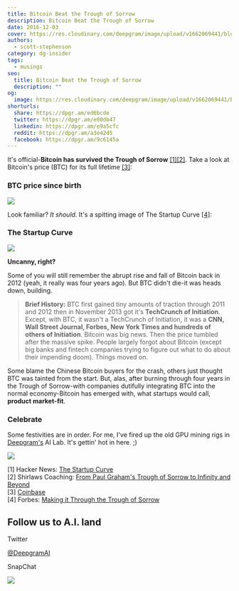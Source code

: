 ```yaml
---
title: Bitcoin Beat the Trough of Sorrow
description: Bitcoin Beat the Trough of Sorrow
date: 2016-12-03
cover: https://res.cloudinary.com/deepgram/image/upload/v1662069441/blog/bitcoin-beat-the-trough-of-sorrow/placeholder-post-image%402x.jpg
authors:
  - scott-stephenson
category: dg-insider
tags:
  - musings
seo:
  title: Bitcoin Beat the Trough of Sorrow
  description: ""
og:
  image: https://res.cloudinary.com/deepgram/image/upload/v1662069441/blog/bitcoin-beat-the-trough-of-sorrow/placeholder-post-image%402x.jpg
shorturls:
  share: https://dpgr.am/ed6bcde
  twitter: https://dpgr.am/e00db47
  linkedin: https://dpgr.am/e9a5cfc
  reddit: https://dpgr.am/a3e42d5
  facebook: https://dpgr.am/9c6145a
---
```


It's official-**Bitcoin has survived the Trough of Sorrow** [[1]](#cit1)[[2]](#cit2). Take a look at Bitcoin's price (BTC) for its full lifetime [[3]](#cit3):

### BTC price since birth

![](https://res.cloudinary.com/deepgram/image/upload/v1661725764/blog/bitcoin-beat-the-trough-of-sorrow/Screen-Shot-2016-12-02-at-3.33.21-PM.png)

Look familiar? _It should._ It's a spitting image of The Startup Curve [[4]](#cit4):

### The Startup Curve

![](https://res.cloudinary.com/deepgram/image/upload/v1661725765/blog/bitcoin-beat-the-trough-of-sorrow/pg_startup_curve-1.png)

**Uncanny, right?**

Some of you will still remember the abrupt rise and fall of Bitcoin back in 2012 (yeah, it really was four years ago). But BTC didn't die-it was heads down, building.

> **Brief History:** BTC first gained tiny amounts of traction through 2011 and 2012 then in November 2013 got it's **TechCrunch of Initiation**. Except, with BTC, it wasn't a TechCrunch of Initiation, it was a **CNN, Wall Street Journal, Forbes, New York Times and hundreds of others of Initiation**. Bitcoin was big news. Then the price tumbled after the massive spike. People largely forgot about Bitcoin (except big banks and fintech companies trying to figure out what to do about their impending doom). Things moved on.

Some blame the Chinese Bitcoin buyers for the crash, others just thought BTC was tainted from the start. But, alas, after burning through four years in the Trough of Sorrow-with companies dutifully integrating BTC into the normal economy-Bitcoin has emerged with, what startups would call, **product market-fit**.

### Celebrate

Some festivities are in order. For me, I've fired up the old GPU mining rigs in [Deepgram's](https://www.deepgram.com/) AI Lab. It's gettin' hot in here. ;)

![](https://res.cloudinary.com/deepgram/image/upload/v1661725766/blog/bitcoin-beat-the-trough-of-sorrow/deepgram_gpus.jpg)

<a id="cit1"></a>[1] Hacker News: [The Startup Curve](https://news.ycombinator.com/item?id=173261)  
<a id="cit2"></a>[2] Shirlaws Coaching: [From Paul Graham's Trough of Sorrow to Infinity and Beyond](http://www.shirlawscoaching.co.uk/shirlawsresources/2011/8/25/from-paul-grahams-trough-of-sorrow-to-infinity-and-beyond.html)  
<a id="cit3"></a>[3] [Coinbase](http://www.coinbase.com)  
<a id="cit4"></a>[4] Forbes: [Making it Through the Trough of Sorrow](http://www.forbes.com/sites/kylewong/2015/08/09/making-it-through-the-startup-trough-of-sorrow/#6bfd823514ee)

## Follow us to A.I. land



Twitter

[@DeepgramAI](https://twitter.com/DeepgramAI)

SnapChat

![](https://res.cloudinary.com/deepgram/image/upload/v1661725716/blog/bitcoin-beat-the-trough-of-sorrow/Screen-Shot-2016-11-02-at-4.16.43-PM.png)
